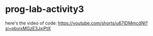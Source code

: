 # prog-lab-activity3

here's the video of code:
https://youtube.com/shorts/u67IDMmcdNI?si=pbvixMGzE3JxjPtX

